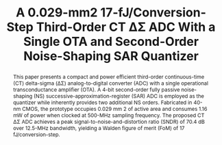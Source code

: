 ---
title: A 0.029-mm2 17-fJ/Conversion-Step Third-Order CT  ΔΣ  ADC With a Single OTA and Second-Order Noise-Shaping SAR Quantizer

authors:
- Jiaxin Liu
- Shaolan Li
- Wenjuan Guo
- Guangjun Wen
- Nan Sun

publishDate: "2018-11-23"

summary: JSSC, 2019

abstract: "This paper presents a compact and power efficient third-order continuous-time (CT) delta-sigma (ΔΣ) analog-to-digital converter (ADC) with a single operational transconductance amplifier (OTA). A 4-bit second-order fully passive noise-shaping (NS) successive-approximation-register (SAR) ADC is employed as the quantizer while inherently provides two additional NS orders. Fabricated in 40-nm CMOS, the prototype occupies 0.029 mm 2 of active area and consumes 1.16 mW of power when clocked at 500-MHz sampling frequency. The proposed CT ΔΣ ADC achieves a peak signal-to-noise-and-distortion ratio (SNDR) of 70.4 dB over 12.5-MHz bandwidth, yielding a Walden figure of merit (FoM) of 17 fJ/conversion-step."

publication_types: ["2"]

publication: "IEEE Journal of Solid-State Circuits ( Volume: 54, Issue: 2, Feb. 2019)"

tags:
- Analog-to-digital converter (ADC)
- coefficient scaling
- continuous-time (CT) delta-sigma (ΔΣ) ADC
- excess loop delay compensation (ELDC)
- hybrid ADC
- low-noise and high-speed comparator
- passive noise shaping (NS)
- successive approximation register (SAR)

links:
- name: IEEE Xplore
  url: https://ieeexplore.ieee.org/document/8543627/
---